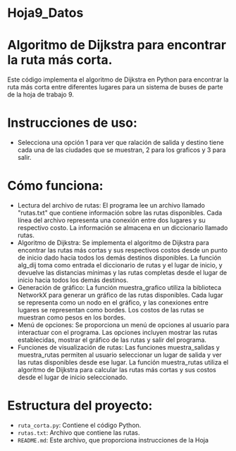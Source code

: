 # Hoja9_Datos
# Algoritmo de Dijkstra para encontrar la ruta más corta.
Este código implementa el algoritmo de Dijkstra en Python para encontrar la ruta más corta entre diferentes lugares para un sistema de buses de parte de la hoja de trabajo 9.

# Instrucciones de uso:
- Selecciona una opción 1 para ver que ralación de salida y destino tiene cada una de las ciudades que se muestran, 2 para los graficos y 3 para salir.

# Cómo funciona:
- Lectura del archivo de rutas: El programa lee un archivo llamado "rutas.txt" que contiene información sobre las rutas disponibles. Cada línea del archivo representa una conexión entre dos lugares y su respectivo costo. La información se almacena en un diccionario llamado rutas.
- Algoritmo de Dijkstra: Se implementa el algoritmo de Dijkstra para encontrar las rutas más cortas y sus respectivos costos desde un punto de inicio dado hacia todos los demás destinos disponibles. La función alg_dij toma como entrada el diccionario de rutas y el lugar de inicio, y devuelve las distancias mínimas y las rutas completas desde el lugar de inicio hacia todos los demás destinos. 
- Generación de gráfico: La función muestra_grafico utiliza la biblioteca NetworkX para generar un gráfico de las rutas disponibles. Cada lugar se representa como un nodo en el gráfico, y las conexiones entre lugares se representan como bordes. Los costos de las rutas se muestran como pesos en los bordes. 
- Menú de opciones: Se proporciona un menú de opciones al usuario para interactuar con el programa. Las opciones incluyen mostrar las rutas establecidas, mostrar el gráfico de las rutas y salir del programa. 
- Funciones de visualización de rutas: Las funciones muestra_salidas y muestra_rutas permiten al usuario seleccionar un lugar de salida y ver las rutas disponibles desde ese lugar. La función muestra_rutas utiliza el algoritmo de Dijkstra para calcular las rutas más cortas y sus costos desde el lugar de inicio seleccionado.


# Estructura del proyecto:
- `ruta_corta.py`: Contiene el código Python.
- `rutas.txt`: Archivo que contiene las rutas.
- `README.md`: Este archivo, que proporciona instrucciones de la Hoja